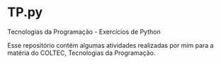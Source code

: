 # TP.py
Tecnologias da Programação - Exercícios de Python

Esse repositório contém algumas atividades realizadas por mim para a matéria do COLTEC, Tecnologias da Programação. 
